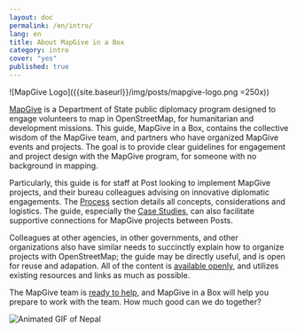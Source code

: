 ```yaml
---
layout: doc
permalink: /en/intro/
lang: en
title: About MapGive in a Box
category: intro
cover: "yes"
published: true
---
```


![MapGive Logo]({{site.baseurl}}/img/posts/mapgive-logo.png =250x))

[MapGive](http://mapgive.state.gov/) is a Department of State public diplomacy program designed to engage volunteers to map in OpenStreetMap, for humanitarian and development missions. This guide, MapGive in a Box, contains the collective wisdom of the MapGive team, and partners who have organized MapGive events and projects. The goal is to provide clear guidelines for engagement and project design with the MapGive program, for someone with no background in mapping. 

Particularly, this guide is for staff at Post looking to implement MapGive projects, and their bureau colleagues advising on innovative diplomatic engagements. The [Process]({{site.baseurl}}/en/process/) section details all concepts, considerations and logistics. <!-- Leadership will be well served by the [Executive Summary]({{site.baseurl}}/en/intro/exec-summary/), to understand the strategic value and resource requirements of MapGive. --> The guide, especially the [Case Studies]({{site.baseurl}}/en/cases/), can also facilitate supportive connections for MapGive projects between Posts.

Colleagues at other agencies, in other governments, and other organizations also have similar needs to succinctly explain how to organize projects with OpenStreetMap; the guide may be directly useful, and is open for reuse and adapation. All of the content is [available openly]({{site.baseurl}}/en/contribute/), and utilizes existing resources and links as much as possible.

The MapGive team is [ready to help]({{site.baseurl}}/en/resources/contact/), and MapGive in a Box will help you prepare to work with the team. How much good can we do together?

![Animated GIF of Nepal]({{site.baseurl}}/img/posts/nepal-animated.gif)

